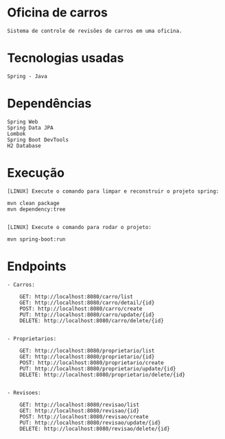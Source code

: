 # Oficina de carros

    Sistema de controle de revisões de carros em uma oficina.


# Tecnologias usadas

    Spring - Java


# Dependências

    Spring Web
    Spring Data JPA
    Lombok
    Spring Boot DevTools
    H2 Database


# Execução

    [LINUX] Execute o comando para limpar e reconstruir o projeto spring:

    mvn clean package
    mvn dependency:tree


    [LINUX] Execute o comando para rodar o projeto:

    mvn spring-boot:run


# Endpoints 

    - Carros:

        GET: http://localhost:8080/carro/list
        GET: http://localhost:8080/carro/detail/{id}
        POST: http://localhost:8080/carro/create
        PUT: http://localhost:8080/carro/update/{id}
        DELETE: http://localhost:8080/carro/delete/{id}


    - Proprietarios:

        GET: http://localhost:8080/proprietario/list
        GET: http://localhost:8080/proprietario/{id}
        POST: http://localhost:8080/proprietario/create
        PUT: http://localhost:8080/proprietario/update/{id}
        DELETE: http://localhost:8080/proprietario/delete/{id}

    
    - Revisoes:

        GET: http://localhost:8080/revisao/list
        GET: http://localhost:8080/revisao/{id}
        POST: http://localhost:8080/revisao/create
        PUT: http://localhost:8080/revisao/update/{id}
        DELETE: http://localhost:8080/revisao/delete/{id}

